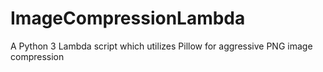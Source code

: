 # ImageCompressionLambda
A Python 3 Lambda script which utilizes Pillow for aggressive PNG image compression
